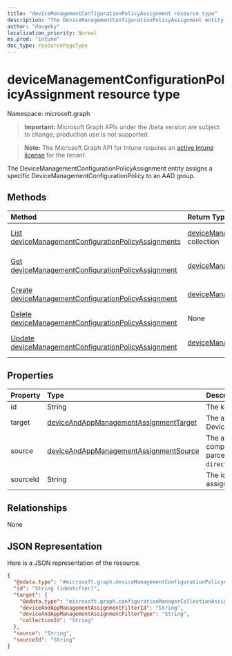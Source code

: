 ```yaml
---
title: "deviceManagementConfigurationPolicyAssignment resource type"
description: "The DeviceManagementConfigurationPolicyAssignment entity assigns a specific DeviceManagementConfigurationPolicy to an AAD group."
author: "dougeby"
localization_priority: Normal
ms.prod: "intune"
doc_type: resourcePageType
---
```


# deviceManagementConfigurationPolicyAssignment resource type

Namespace: microsoft.graph

> **Important:** Microsoft Graph APIs under the /beta version are subject to change; production use is not supported.

> **Note:** The Microsoft Graph API for Intune requires an [active Intune license](https://go.microsoft.com/fwlink/?linkid=839381) for the tenant.

The DeviceManagementConfigurationPolicyAssignment entity assigns a specific DeviceManagementConfigurationPolicy to an AAD group.

## Methods
|Method|Return Type|Description|
|:---|:---|:---|
|[List deviceManagementConfigurationPolicyAssignments](../api/intune-deviceconfigv2-devicemanagementconfigurationpolicyassignment-list.md)|[deviceManagementConfigurationPolicyAssignment](../resources/intune-deviceconfigv2-devicemanagementconfigurationpolicyassignment.md) collection|List properties and relationships of the [deviceManagementConfigurationPolicyAssignment](../resources/intune-deviceconfigv2-devicemanagementconfigurationpolicyassignment.md) objects.|
|[Get deviceManagementConfigurationPolicyAssignment](../api/intune-deviceconfigv2-devicemanagementconfigurationpolicyassignment-get.md)|[deviceManagementConfigurationPolicyAssignment](../resources/intune-deviceconfigv2-devicemanagementconfigurationpolicyassignment.md)|Read properties and relationships of the [deviceManagementConfigurationPolicyAssignment](../resources/intune-deviceconfigv2-devicemanagementconfigurationpolicyassignment.md) object.|
|[Create deviceManagementConfigurationPolicyAssignment](../api/intune-deviceconfigv2-devicemanagementconfigurationpolicyassignment-create.md)|[deviceManagementConfigurationPolicyAssignment](../resources/intune-deviceconfigv2-devicemanagementconfigurationpolicyassignment.md)|Create a new [deviceManagementConfigurationPolicyAssignment](../resources/intune-deviceconfigv2-devicemanagementconfigurationpolicyassignment.md) object.|
|[Delete deviceManagementConfigurationPolicyAssignment](../api/intune-deviceconfigv2-devicemanagementconfigurationpolicyassignment-delete.md)|None|Deletes a [deviceManagementConfigurationPolicyAssignment](../resources/intune-deviceconfigv2-devicemanagementconfigurationpolicyassignment.md).|
|[Update deviceManagementConfigurationPolicyAssignment](../api/intune-deviceconfigv2-devicemanagementconfigurationpolicyassignment-update.md)|[deviceManagementConfigurationPolicyAssignment](../resources/intune-deviceconfigv2-devicemanagementconfigurationpolicyassignment.md)|Update the properties of a [deviceManagementConfigurationPolicyAssignment](../resources/intune-deviceconfigv2-devicemanagementconfigurationpolicyassignment.md) object.|

## Properties
|Property|Type|Description|
|:---|:---|:---|
|id|String|The key of the assignment.|
|target|[deviceAndAppManagementAssignmentTarget](../resources/intune-shared-deviceandappmanagementassignmenttarget.md)|The assignment target for the DeviceManagementConfigurationPolicy.|
|source|[deviceAndAppManagementAssignmentSource](../resources/intune-shared-deviceandappmanagementassignmentsource.md)|The assignment source for the device compliance policy, direct or parcel/policySet. Possible values are: `direct`, `policySets`.|
|sourceId|String|The identifier of the source of the assignment.|

## Relationships
None

## JSON Representation
Here is a JSON representation of the resource.
<!-- {
  "blockType": "resource",
  "keyProperty": "id",
  "@odata.type": "microsoft.graph.deviceManagementConfigurationPolicyAssignment"
}
-->
``` json
{
  "@odata.type": "#microsoft.graph.deviceManagementConfigurationPolicyAssignment",
  "id": "String (identifier)",
  "target": {
    "@odata.type": "microsoft.graph.configurationManagerCollectionAssignmentTarget",
    "deviceAndAppManagementAssignmentFilterId": "String",
    "deviceAndAppManagementAssignmentFilterType": "String",
    "collectionId": "String"
  },
  "source": "String",
  "sourceId": "String"
}
```





